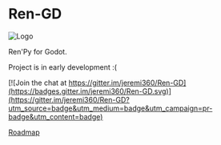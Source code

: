 # Ren-GD

![Logo]("window_icon.png")

Ren'Py for Godot.

Project is in early development :(

[![Join the chat at https://gitter.im/jeremi360/Ren-GD](https://badges.gitter.im/jeremi360/Ren-GD.svg)](https://gitter.im/jeremi360/Ren-GD?utm_source=badge&utm_medium=badge&utm_campaign=pr-badge&utm_content=badge)

[Roadmap](https://trello.com/b/DvOLN3Rb/ren-gd)